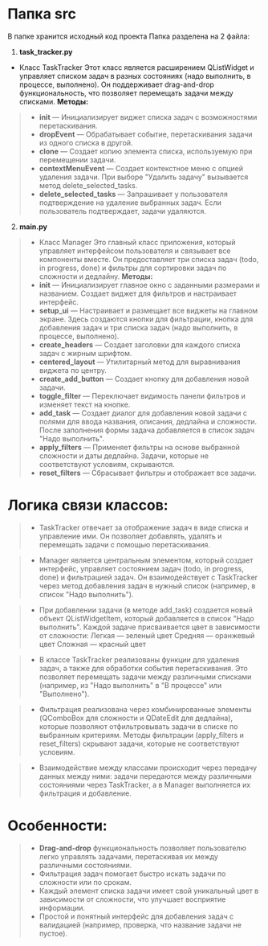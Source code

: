 
# **Папка src**
В папке хранится исходный код проекта
Папка разделена на 2 файла:


1.  **task_tracker.py**
> 
> 
-  Класс TaskTracker
Этот класс является расширением QListWidget и управляет списком задач в разных состояниях (надо выполнить, в процессе, выполнено). Он поддерживает drag-and-drop функциональность, что позволяет перемещать задачи между списками.
**Методы:**
>- **__init__** — Инициализирует виджет списка задач с возможностями перетаскивания.
>- **dropEvent** — Обрабатывает событие, перетаскивания задачи из одного списка в другой.
>- **clone** — Создает копию элемента списка, используемую при перемещении задачи.
>- **contextMenuEvent** — Создает контекстное меню с опцией удаления задачи. При выборе "Удалить задачу" вызывается метод delete_selected_tasks.
>- **delete_selected_tasks** — Запрашивает у пользователя подтверждение на удаление выбранных задач. Если пользователь подтверждает, задачи удаляются.




2.  **main.py**


>- Класс Manager
Это главный класс приложения, который управляет интерфейсом пользователя и связывает все компоненты вместе. Он предоставляет три списка задач (todo, in progress, done) и фильтры для сортировки задач по сложности и дедлайну.
**Методы:**
>- **__init__** — Инициализирует главное окно с заданными размерами и названием. Создает виджет для фильтров и настраивает интерфейс.
>- **setup_ui** — Настраивает и размещает все виджеты на главном экране. Здесь создаются кнопки для фильтрации, кнопка для добавления задач и три списка задач (надо выполнить, в процессе, выполнено).
>- **create_headers** — Создает заголовки для каждого списка задач с жирным шрифтом.
>- **centered_layout** — Утилитарный метод для выравнивания виджета по центру.
>- **create_add_button** — Создает кнопку для добавления новой задачи.
>- **toggle_filter** — Переключает видимость панели фильтров и изменяет текст на кнопке.
>- **add_task** — Создает диалог для добавления новой задачи с полями для ввода названия, описания, дедлайна и сложности. После заполнения формы задача добавляется в список задач "Надо выполнить".
>- **apply_filters** — Применяет фильтры на основе выбранной сложности и даты дедлайна. Задачи, которые не соответствуют условиям, скрываются.
>- **reset_filters** — Сбрасывает фильтры и отображает все задачи.


# Логика связи классов:

>-  TaskTracker отвечает за отображение задач в виде списка и управление ими. Он позволяет добавлять, удалять и перемещать задачи с помощью перетаскивания.

>- Manager является центральным элементом, который создает интерфейс, управляет состоянием задач (todo, in progress, done) и фильтрацией задач. Он взаимодействует с TaskTracker через метод добавления задач в нужный список (например, в список "Надо выполнить").

>- При добавлении задачи (в методе add_task) создается новый объект QListWidgetItem, который добавляется в список "Надо выполнить". Каждой задаче присваивается цвет в зависимости от сложности:
Легкая — зеленый цвет
Средняя — оранжевый цвет
Сложная — красный цвет

>- В классе TaskTracker реализованы функции для удаления задач, а также для обработки события перетаскивания. Это позволяет перемещать задачи между различными списками (например, из "Надо выполнить" в "В процессе" или "Выполнено").

>-  Фильтрация реализована через комбинированные элементы (QComboBox для сложности и QDateEdit для дедлайна), которые позволяют отфильтровывать задачи в списке по выбранным критериям. Методы фильтрации (apply_filters и reset_filters) скрывают задачи, которые не соответствуют условиям.

>- Взаимодействие между классами происходит через передачу данных между ними: задачи передаются между различными состояниями через TaskTracker, а в Manager выполняется их фильтрация и добавление.




# Особенности:
>- **Drag-and-drop** функциональность позволяет пользователю легко управлять задачами, перетаскивая их между различными состояниями.
>- Фильтрация задач помогает быстро искать задачи по сложности или по срокам.
>- Каждый элемент списка задачи имеет свой уникальный цвет в зависимости от сложности, что улучшает восприятие информации.
>- Простой и понятный интерфейс для добавления задач с валидацией (например, проверка, что название задачи не пустое).